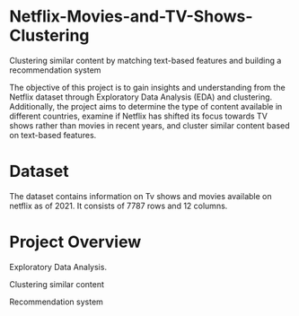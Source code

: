# Netflix-Movies-and-TV-Shows-Clustering
Clustering similar content by matching text-based features and building a recommendation system

The objective of this project is to gain insights and understanding from the Netflix dataset through Exploratory Data Analysis (EDA) and clustering. Additionally, the project aims to determine the type of content available in different countries, examine if Netflix has shifted its focus towards TV shows rather than movies in recent years, and cluster similar content based on text-based features.

# Dataset
The dataset contains information on Tv shows and movies available on netflix as of 2021. It consists of 7787 rows and 12 columns.

# Project Overview

Exploratory Data Analysis.

Clustering similar content

Recommendation system


